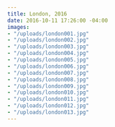 ```yaml
---
title: London, 2016
date: 2016-10-11 17:26:00 -04:00
images:
- "/uploads/london001.jpg"
- "/uploads/london002.jpg"
- "/uploads/london003.jpg"
- "/uploads/london004.jpg"
- "/uploads/london005.jpg"
- "/uploads/london006.jpg"
- "/uploads/london007.jpg"
- "/uploads/london008.jpg"
- "/uploads/london009.jpg"
- "/uploads/london010.jpg"
- "/uploads/london011.jpg"
- "/uploads/london012.jpg"
- "/uploads/london013.jpg"
---
```


